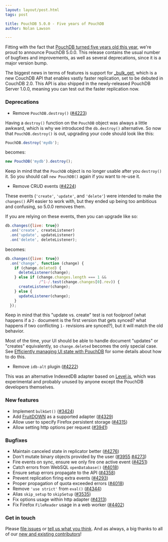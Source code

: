 ```yaml
---
layout: layout/post.html
tags: post

title: PouchDB 5.0.0 - Five years of PouchDB
author: Nolan Lawson

---
```


Fitting with the fact that [PouchDB turned five years old this year](https://github.com/pouchdb/pouchdb/commit/d600081962d3f54b410e5cfcf78cd413ad94abb9), we're proud to announce PouchDB 5.0.0. This release contains the usual number of bugfixes and improvements, as well as several deprecations, since it is a major version bump.

The biggest news in terms of features is support for [\_bulk\_get](https://mail-archives.apache.org/mod_mbox/couchdb-dev/201509.mbox/%3CCA%2BvSmEYjimR3emsgHOTkNqdBcN_Rvh-V9gQZtDBVAEEcMO1TQQ%40mail.gmail.com%3E), which is a new CouchDB API that enables vastly faster replication, set to be debuted in CouchDB 2.0. This API is also shipped in the newly-released PouchDB Server 1.0.0, meaning you can test out the faster replication now.

### Deprecations

* Remove `PouchDB.destroy()` ([#4223](http://github.com/pouchdb/pouchdb/issues/4223))

Having a `destroy()` function on the `PouchDB` object was always a little awkward, which is why we introduced the `db.destroy()` alternative. So now that `PouchDB.destroy()` is out, upgrading your code should look like this:

```js
PouchDB.destroy('mydb');
```

becomes:

```js
new PouchDB('mydb').destroy();
```

Keep in mind that the `PouchDB` object is no longer usable after you `destroy()` it. So you should call `new PouchDB()` again if you want to re-use it.

* Remove CRUD events ([#4224](http://github.com/pouchdb/pouchdb/issues/4224))

These events (`'create'`, `'update'`, and `'delete'`) were intended to make the `changes()` API easier to work with, but they ended up being too ambitious and confusing, so 5.0.0 removes them.

If you are relying on these events, then you can upgrade like so:

```js
db.changes({live: true})
  .on('create', createListener)
  .on('update', updateListener)
  .on('delete', deleteListener);
```

becomes:


```js
db.changes({live: true})
  .on('change', function (change) {
    if (change.deleted) {
      deleteListener(change);
    } else if (change.changes.length === 1 &&
               /^1-/.test(change.changes[0].rev)) {
      createListener(change);
    } else {
      updateListener(change);
    }
  });
```

Keep in mind that this "update vs. create" test is not foolproof (what happens if a `2-` document is the first version that gets synced? what happens if two conflicting `1-` revisions are synced?), but it will match the old behavior.

Most of the time, your UI should be able to handle document "updates" or "creates" equivalently, so `change.deleted` becomes the only special case. See [Efficiently managing UI state with PouchDB](http://pouchdb.com/2015/02/28/efficiently-managing-ui-state-in-pouchdb.html) for some details about how to do this.

* Remove `idb-alt` plugin ([#4222](http://github.com/pouchdb/pouchdb/issues/4222))

This was an alternative IndexedDB adapter based on [Level.js](https://github.com/maxogden/level.js), which was experimental and probably unused by anyone except the PouchDB developers themselves.

### New features

* Implement `bulkGet()` ([#3424](http://github.com/pouchdb/pouchdb/issues/3424))
* Add [FruitDOWN](https://github.com/nolanlawson/fruitdown) as a supported adapter ([#4329](http://github.com/pouchdb/pouchdb/issues/4329))
* Allow user to specify Firefox persistent storage ([#4315](http://github.com/pouchdb/pouchdb/issues/4315))
* Allow setting http options per request ([#3941](http://github.com/pouchdb/pouchdb/issues/3941))

### Bugfixes

* Maintain canceled state in replicator better ([#4276](http://github.com/pouchdb/pouchdb/issues/4276))
* Don't mutate binary objects provided by the user ([#3955](http://github.com/pouchdb/pouchdb/issues/3955) [#4273](http://github.com/pouchdb/pouchdb/issues/4273))
* Fire events on sync, ensure we only fire one active event ([#4251](http://github.com/pouchdb/pouchdb/issues/4251))
* Catch errors from WebSQL `openDatabase()` ([#4018](http://github.com/pouchdb/pouchdb/issues/4018))
* Ensure setup errors propagate to the API ([#4358](http://github.com/pouchdb/pouchdb/issues/4358))
* Prevent replication firing extra events ([#4293](http://github.com/pouchdb/pouchdb/issues/4293))
* Proper propagation of quota exceeded errors ([#4018](http://github.com/pouchdb/pouchdb/issues/4018))
* Remove `'use strict'` from `eval()` ([#4344](http://github.com/pouchdb/pouchdb/issues/4344))
* Alias `skip_setup` to `skipSetup` ([#3535](http://github.com/pouchdb/pouchdb/issues/3535))
* Fix options usage within http adapter ([#4313](http://github.com/pouchdb/pouchdb/issues/4313))
* Fix Firefox `FileReader` usage in a web worker ([#4402](http://github.com/pouchdb/pouchdb/issues/4402))

### Get in touch

Please [file issues](https://github.com/pouchdb/pouchdb/issues) or [tell us what you think](https://github.com/pouchdb/pouchdb/blob/master/CONTRIBUTING.md#get-in-touch). And as always, a big thanks to all of our [new and existing contributors](https://github.com/pouchdb/pouchdb/graphs/contributors)!
